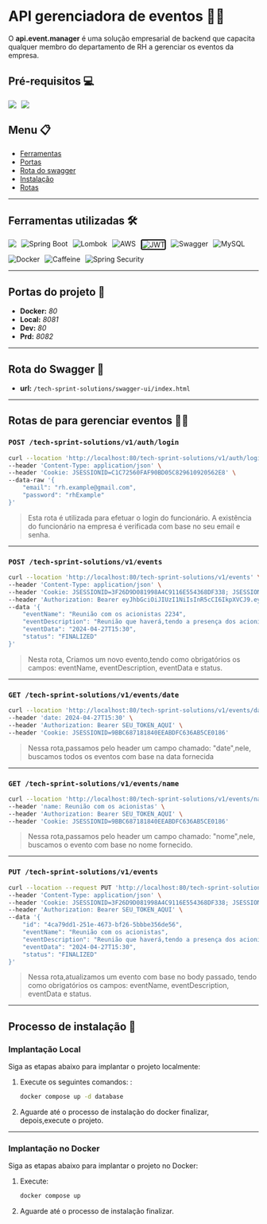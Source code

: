 # API gerenciadora de eventos 👔🎉

O **api.event.manager** é uma solução empresarial de backend que capacita qualquer membro do departamento de RH a gerenciar os eventos da empresa.

## Pré-requisitos 💻

<div style="display: flex; flex-wrap: wrap; gap: 10px;">
<img src="https://img.shields.io/badge/Jdk%2017-%23ED8B00.svg?logo=openjdk&logoColor=white" />
<img src="https://img.shields.io/badge/Docker-2496ED?logo=docker&logoColor=fff">
</div>

## Menu 📋

- [Ferramentas](#ferramentas-utilizadas-️)
- [Portas](#portas-do-projeto)
- [Rota do swagger](#rota-do-swagger-)
- [Instalação](#processo-de-instalação-)
- [Rotas](#rotas-de-para-gerenciar-eventos-)

---

## Ferramentas utilizadas 🛠️

<div style="display: flex; flex-wrap: wrap; gap: 10px;">
    <img src="https://img.shields.io/badge/Java-%23ED8B00.svg?logo=openjdk&logoColor=white" />
    <img src="https://img.shields.io/badge/Spring%20Boot-6DB33F?logo=springboot&logoColor=fff" alt="Spring Boot">
    <img src="https://img.shields.io/badge/Lombok-f2fcf3.svg?logo=paperlessngx&logoColor=red" alt="Lombok">
    <img src="https://img.shields.io/badge/AWS-%23FF9900.svg?logo=amazon-aws&logoColor=white" alt="AWS">
    <img src="https://img.shields.io/badge/JWT-black?logo=JSON%20web%20tokens" style="border:2px solid #000;border-radius:3px;" alt="JWT">
    <img src="https://img.shields.io/badge/Swagger-6DB33F?logo=swagger&logoColor=fff" alt="Swagger">
    <img src="https://img.shields.io/badge/MySQL-4479A1?logo=mysql&logoColor=fff" alt="MySQL">
    <img src="https://img.shields.io/badge/Docker-2496ED?logo=docker&logoColor=fff" alt="Docker">
    <img src="https://img.shields.io/badge/Caffeine-010a11?logo=buymeacoffee&logoColor=fff" alt="Caffeine">
    <img src="https://img.shields.io/badge/Spring%20Security-6DB33F?logo=springsecurity&logoColor=fff" alt="Spring Security">
</div>


---

## Portas do projeto 🚪
- **Docker:** _80_
- **Local:** _8081_
- **Dev:** _80_
- **Prd:** _8082_

---

## Rota do Swagger 📄

- **url:** `/tech-sprint-solutions/swagger-ui/index.html`

---

## Rotas de para gerenciar eventos 📍📅

### `POST /tech-sprint-solutions/v1/auth/login`

```bash
curl --location 'http://localhost:80/tech-sprint-solutions/v1/auth/login' \
--header 'Content-Type: application/json' \
--header 'Cookie: JSESSIONID=C1C72560FAF90BD05C829610920562E8' \
--data-raw '{
    "email": "rh.example@gmail.com",
    "password": "rhExample"
}'
```

> Esta rota é utilizada para efetuar o login do funcionário. A existência do funcionário na empresa é verificada com base
no seu email e senha.

---

### `POST /tech-sprint-solutions/v1/events`

```bash
curl --location 'http://localhost:80/tech-sprint-solutions/v1/events' \
--header 'Content-Type: application/json' \
--header 'Cookie: JSESSIONID=3F26D9D081998A4C9116E554368DF338; JSESSIONID=02BFB81B4EC9DE75C80EF8AAA61C11C3; JSESSIONID=9BBC687181840EEABDFC636AB5CE0186' \
--header 'Authorization: Bearer eyJhbGciOiJIUzI1NiIsInR5cCI6IkpXVCJ9.eyJpc3MiOiJhcGktYXV0aCIsInVzZXJuYW1lIjoicmguZXhhbXBsZUBnbWFpbC5jb20iLCJyb2xlcyI6WyJST0xFX1JIIl0sImV4cCI6MTcxNDM1Mjk5Nn0.tn1yie4FsRFArMfN3l47RrrwLY1ZoqJq-JxF8FAq8tQ' \
--data '{
    "eventName": "Reunião com os acionistas 2234",
    "eventDescription": "Reunião que haverá,tendo a presença dos acionistas, a reunião será na sede da empresa e terá a finalidade de discutir os novos produtos da empresa",
    "eventData": "2024-04-27T15:30",
    "status": "FINALIZED"
}'
```

> Nesta rota, Criamos um novo evento,tendo como obrigatórios os campos: eventName, eventDescription, eventData e status.

---

### `GET /tech-sprint-solutions/v1/events/date`

```bash
curl --location 'http://localhost:80/tech-sprint-solutions/v1/events/date' \
--header 'date: 2024-04-27T15:30' \
--header 'Authorization: Bearer SEU_TOKEN_AQUI' \
--header 'Cookie: JSESSIONID=9BBC687181840EEABDFC636AB5CE0186'
```

> Nessa rota,passamos pelo header um campo chamado: "date",nele, buscamos todos os eventos com base na data fornecida

---

### `GET /tech-sprint-solutions/v1/events/name`

```bash
curl --location 'http://localhost:80/tech-sprint-solutions/v1/events/name' \
--header 'name: Reunião com os acionistas' \
--header 'Authorization: Bearer SEU_TOKEN_AQUI' \
--header 'Cookie: JSESSIONID=9BBC687181840EEABDFC636AB5CE0186'
```

> Nessa rota,passamos pelo header um campo chamado: "nome",nele, buscamos o evento com base no nome fornecido.

---

### `PUT /tech-sprint-solutions/v1/events`

```bash
curl --location --request PUT 'http://localhost:80/tech-sprint-solutions/v1/events' \
--header 'Content-Type: application/json' \
--header 'Cookie: JSESSIONID=3F26D9D081998A4C9116E554368DF338; JSESSIONID=9BBC687181840EEABDFC636AB5CE0186' \
--header 'Authorization: Bearer SEU_TOKEN_AQUI' \
--data '{
    "id": "4ca79dd1-251e-4673-bf26-5bbbe356de56",
    "eventName": "Reunião com os acionistas",
    "eventDescription": "Reunião que haverá,tendo a presença dos acionistas, a reunião será na sede da empresa e terá a finalidade de discutir os novos produtos da empresa",
    "eventData": "2024-04-27T15:30",
    "status": "FINALIZED"
}'
```

> Nessa rota,atualizamos um evento com base no body passado, tendo como obrigatórios os campos: eventName, eventDescription, eventData e status.

---

## Processo de instalação 🔧

### Implantação Local

Siga as etapas abaixo para implantar o projeto localmente:

1. Execute os seguintes comandos: :
   ```bash
   docker compose up -d database
2. Aguarde até o processo de instalação do docker finalizar, depois,execute o projeto.

---

### Implantação no Docker

Siga as etapas abaixo para implantar o projeto no Docker:

1. Execute:
   ```bash
   docker compose up
2. Aguarde até o processo de instalação finalizar.
